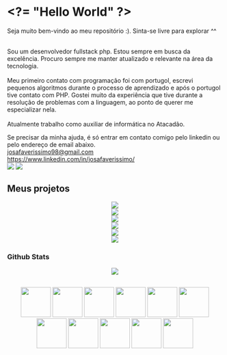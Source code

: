 <h1>
  <a href="https://github.com/josafaverissimo"></a>
  <span>&lt;?= "Hello World" ?&gt;</span>
</h1>
  Seja muito bem-vindo ao meu repositório :). Sinta-se livre para explorar ^^
  <br><br>

  Sou um desenvolvedor fullstack php. Estou sempre em busca da excelência. Procuro sempre me manter atualizado e relevante na área da tecnologia.
  <br><br>
  Meu primeiro contato com programação foi com portugol, escrevi pequenos algoritmos durante o processo de aprendizado e após o portugol tive contato com PHP. Gostei muito da experiência que tive durante a resolução de problemas com a linguagem, ao ponto de querer me especializar nela.
  <br><br>
  Atualmente trabalho como auxiliar de informática no Atacadão.

  Se precisar da minha ajuda, é só entrar em contato comigo pelo linkedin ou pelo endereço de email abaixo.
  <br>josafaverissimo98@gmail.com
  <br>https://www.linkedin.com/in/josafaverissimo/
  <br>
  <a href = "mailto:josafaverissimo98@gmail.com"><img src="https://img.shields.io/badge/-Gmail-%23333?style=for-the-badge&logo=gmail&logoColor=white" target="_blank"></a>
  <a href="https://www.linkedin.com/in/josafaverissimo/" target="_blank"><img src="https://img.shields.io/badge/LinkedIn-0077B5?style=for-the-badge&logo=linkedin&logoColor=white" target="_blank"/></a>
<h2>
  <a href="https://github.com/josafaverissimo"></a>
  Meus projetos
</h2>
<div align="center">
    <div>
    <a href="https://github.com/josafaverissimo/atacadao-portal273" target="_blank">
      <img align="center" src="https://github-readme-stats.vercel.app/api/pin/?username=josafaverissimo&repo=atacadao-portal273&theme=tokyonight&hide_border=true" />
    </a>
    </div>
    <div>
    <a href="https://github.com/josafaverissimo/xmgoi13-webapp" target="_blank">
      <img align="center" src="https://github-readme-stats.vercel.app/api/pin/?username=josafaverissimo&repo=xmgoi13-webapp&theme=tokyonight&hide_border=true" />
    </a> 
    </div>
    <div>
    <a href="https://github.com/josafaverissimo/my-employee" target="_blank">
      <img align="center" src="https://github-readme-stats.vercel.app/api/pin/?username=josafaverissimo&repo=my-employee&theme=tokyonight&hide_border=true" />
    </a>
    </div>
    <div>
    <a href="https://github.com/josafaverissimo/totem-project" target="_blank">
      <img align="center" src="https://github-readme-stats.vercel.app/api/pin/?username=josafaverissimo&repo=totem-project&theme=tokyonight&hide_border=true" />
    </a>
    </div>
    <div>
    <a href="https://github.com/josafaverissimo/webscraping" target="_blank">
      <img align="center" src="https://github-readme-stats.vercel.app/api/pin/?username=josafaverissimo&repo=webscraping&theme=tokyonight&hide_border=true" />
    </a>
    </div>
    <div>
    <a href="https://github.com/josafaverissimo/jsmaskregex" target="_blank">
      <img align="center" src="https://github-readme-stats.vercel.app/api/pin/?username=josafaverissimo&repo=jsmaskregex&theme=tokyonight&hide_border=true" />
    </a>
    </div>
</div>

<h3>
  <a href="https://github.com/josafaverissimo"></a>
  <span>Github Stats</span>
</h3>
<div align="center">
  <img src="https://github-readme-stats.vercel.app/api?username=josafaverissimo&show_icons=true&theme=tokyonight">
</div>

##
<div align="center">
  <img src="https://cdn.jsdelivr.net/gh/devicons/devicon/icons/html5/html5-original.svg" width="70" />
  <img src="https://cdn.jsdelivr.net/gh/devicons/devicon/icons/css3/css3-original.svg" width="70" />
  <img src="https://cdn.jsdelivr.net/gh/devicons/devicon/icons/javascript/javascript-original.svg" width="70" />
  <img src="https://cdn.jsdelivr.net/gh/devicons/devicon/icons/php/php-original.svg" width="70" />
  <img src="https://cdn.jsdelivr.net/gh/devicons/devicon/icons/nodejs/nodejs-original.svg" width="70" />
  <img src="https://cdn.jsdelivr.net/gh/devicons/devicon/icons/python/python-original.svg" width="70" />
  <img src="https://cdn.jsdelivr.net/gh/devicons/devicon/icons/mysql/mysql-original.svg" width="70" />
  <img src="https://cdn.jsdelivr.net/gh/devicons/devicon/icons/postgresql/postgresql-original.svg" width="70" />
  <img src="https://cdn.jsdelivr.net/gh/devicons/devicon/icons/bash/bash-original.svg" width="70" />
  <img src="https://cdn.jsdelivr.net/gh/devicons/devicon/icons/linux/linux-original.svg" width="70" />
  <img src="https://cdn.jsdelivr.net/gh/devicons/devicon/icons/git/git-original.svg" width="70" />
</div>
